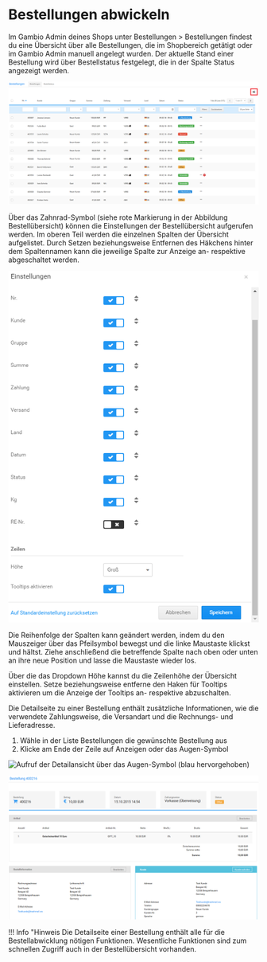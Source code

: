 # Bestellungen abwickeln 

Im Gambio Admin deines Shops unter Bestellungen \> Bestellungen findest du eine Übersicht über alle Bestellungen, die im Shopbereich getätigt oder im Gambio Admin manuell angelegt wurden. Der aktuelle Stand einer Bestellung wird über Bestellstatus festgelegt, die in der Spalte Status angezeigt werden.

![](Bilder/Abb270_Bestelluebersicht.PNG "Bestellübersicht")

Über das Zahnrad-Symbol \(siehe rote Markierung in der Abbildung Bestellübersicht\) können die Einstellungen der Bestellübersicht aufgerufen werden. Im oberen Teil werden die einzelnen Spalten der Übersicht aufgelistet. Durch Setzen beziehungsweise Entfernen des Häkchens hinter dem Spaltennamen kann die jeweilige Spalte zur Anzeige an- respektive abgeschaltet werden.

![](Bilder/Abb271_BestelluebersichtEinstellungen.PNG "Einstellungen der Bestellübersicht")

Die Reihenfolge der Spalten kann geändert werden, indem du den Mauszeiger über das Pfeilsymbol bewegst und die linke Maustaste klickst und hältst. Ziehe anschließend die betreffende Spalte nach oben oder unten an ihre neue Position und lasse die Maustaste wieder los.

Über die das Dropdown Höhe kannst du die Zeilenhöhe der Übersicht einstellen. Setze beziehungsweise entferne den Haken für Tooltips aktivieren um die Anzeige der Tooltips an- respektive abzuschalten.

Die Detailseite zu einer Bestellung enthält zusätzliche Informationen, wie die verwendete Zahlungsweise, die Versandart und die Rechnungs- und Lieferadresse.

1.  Wähle in der Liste Bestellungen die gewünschte Bestellung aus
2.  Klicke am Ende der Zeile auf Anzeigen oder das Augen-Symbol

![](Bilder/BestellDetailsAuge.png "Aufruf der Detailansicht über das Augen-Symbol (blau
      hervorgehoben)")

![](Bilder/Abb176_DetailseiteEinerBestellung.png "Detailseite einer Bestellung")

!!! Info "Hinweis
	 Die Detailseite einer Bestellung enthält alle für die Bestellabwicklung nötigen Funktionen. Wesentliche Funktionen sind zum schnellen Zugriff auch in der Bestellübersicht vorhanden.

  

  

  





